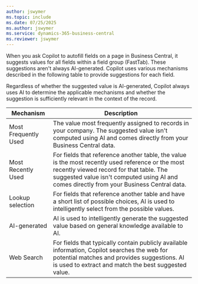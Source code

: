 ```yaml
---
author: jswymer
ms.topic: include
ms.date: 07/25/2025
ms.author: jswymer
ms.service: dynamics-365-business-central
ms.reviewer: jswymer
---
```

When you ask Copilot to autofill fields on a page in Business Central, it suggests values for all fields within a field group (FastTab). These suggestions aren't always AI-generated. Copilot uses various mechanisms described in the following table to provide suggestions for each field.

Regardless of whether the suggested value is AI-generated, Copilot always uses AI to determine the applicable mechanisms and whether the suggestion is sufficiently relevant in the context of the record. 

|Mechanism|Description|
|-|-|
|Most Frequently Used|The value most frequently assigned to records in your company. The suggested value isn't computed using AI and comes directly from your Business Central data.|
|Most Recently Used|For fields that reference another table, the value is the most recently used reference or the most recently viewed record for that table. The suggested value isn't computed using AI and comes directly from your Business Central data.|
|Lookup selection|For fields that reference another table and have a short list of possible choices, AI is used to intelligently select from the possible values.|
|AI-generated|AI is used to intelligently generate the suggested value based on general knowledge available to AI.|
|Web Search|For fields that typically contain publicly available information, Copilot searches the web for potential matches and provides suggestions. AI is used to extract and match the best suggested value.|
